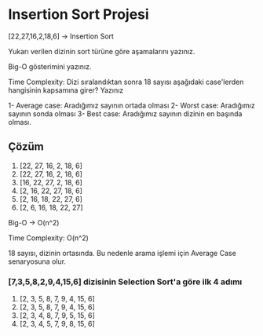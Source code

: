 # Insertion Sort Projesi

[22,27,16,2,18,6] -> Insertion Sort

Yukarı verilen dizinin sort türüne göre aşamalarını yazınız.

Big-O gösterimini yazınız.

Time Complexity: Dizi sıralandıktan sonra 18 sayısı aşağıdaki case'lerden hangisinin kapsamına girer? Yazınız

1-  Average case: Aradığımız sayının ortada olması
2- Worst case: Aradığımız sayının sonda olması
3- Best case: Aradığımız sayının dizinin en başında olması.

## Çözüm

1. [22, 27, 16, 2, 18, 6]
2. [22, 27, 16, 2, 18, 6]
3. [16, 22, 27, 2, 18, 6]
4. [2, 16, 22, 27, 18, 6]
5. [2, 16, 18, 22, 27, 6]
6. [2, 6, 16, 18, 22, 27]


Big-O -> O(n^2)

Time Complexity: O(n^2)

18 sayısı, dizinin ortasında. Bu nedenle arama işlemi için Average Case senaryosuna olur.

### [7,3,5,8,2,9,4,15,6] dizisinin Selection Sort'a göre ilk 4 adımı


1. [2, 3, 5, 8, 7, 9, 4, 15, 6]
2. [2, 3, 5, 8, 7, 9, 4, 15, 6]
3. [2, 3, 4, 8, 7, 9, 5, 15, 6]
4. [2, 3, 4, 5, 7, 9, 8, 15, 6]

